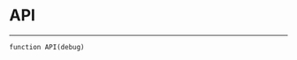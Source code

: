 API
==============================================================================
------------------------------------------------------------------------------

    function API(debug) 

